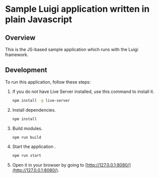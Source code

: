 # Sample Luigi application written in plain Javascript

## Overview

This is the JS-based sample application which runs with the Luigi framework.


## Development


To run this application, follow these steps:


1. If you do not have Live Server installed, use this command to install it.
    ```bash
    npm install -g live-server
    ```
    
2. Install dependencies.
    ```bash
    npm install
    ```
    
3. Build modules.
    ```bash
    npm run build
    ```

4. Start the application .
    ```bash
    npm run start
    ```
    
5. Open it in your browser by going to [http://127.0.0.1:8080/](http://127.0.0.1:8080/).
